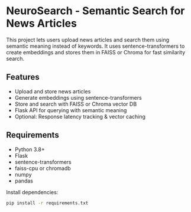 # NeuroSearch - Semantic Search for News Articles

This project lets users upload news articles and search them using semantic meaning instead of keywords. It uses sentence-transformers to create embeddings and stores them in FAISS or Chroma for fast similarity search.

## Features

- Upload and store news articles
- Generate embeddings using sentence-transformers
- Store and search with FAISS or Chroma vector DB
- Flask API for querying with semantic meaning
- Optional: Response latency tracking & vector caching

## Requirements

- Python 3.8+
- Flask
- sentence-transformers
- faiss-cpu or chromadb
- numpy
- pandas

Install dependencies:

```bash
pip install -r requirements.txt
